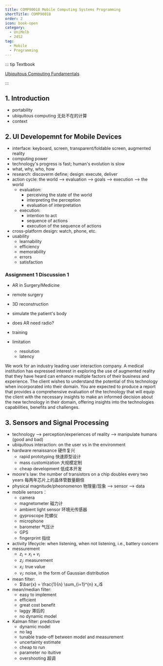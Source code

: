 ```yaml
---
title: COMP90018 Mobile Computing Systems Programming
shortTitle: COMP90018
order: 2
icon: book-open
category:
  - UniMelb
  - 24S2
tag:
  - Mobile
  - Programming
---
```


::: tip Textbook

[Ubiquitous Computing Fundamentals](https://research.ebsco.com/c/xppotz/search/details/2n7loxcgbj?limiters=FT1%3AY&q=Ubiquitous+Computing+Fundamentals)

:::

## 1. Introduction

- portability
- ubiquitous computing 无处不在的计算
- context

## 2. UI Developemnt for Mobile Devices

- interface: keyboard, screen, transparent/foldable screen, augmented reality
- computing power
- technology's progress is fast; human's evolution is slow
- what, why, who, how
- research: discoverm define; design: execute, deliver
- action cycle: the world --> evaluation --> goals --> execution --> the world
  - evaluation:
    - perceiving the state of the world
    - interpreting the perception
    - evaluation of interpretation
  - execution:
    - intention to act
    - sequence of actions
    - execution of the sequence of actions
- cross-platform design: watch, phone, etc.
- usability
  - learnability
  - efficiency
  - memorability
  - errors
  - satisfaction
  


### Assignment 1 Discussion 1

- AR in Surgery/Medicine
- remote surgery
- 3D reconstruction
- simulate the patient's body
- does AR need radio?
- training

- limitation
  - resolution
  - latency

We work for an industry leading user interaction company. A medical institution has expressed interest in exploring the use of augmented reality that they have heard can enhance multiple factors of their business and experience.  The client wishes to understand the potential of this technology when incorporated into their domain. You are expected to produce a report that provides a comprehensive evaluation of the technology that will equip the client with the necessary insights to make an informed decision about the new technology in their domain, offering insights into the technologies capabilities, benefits and challenges.

## 3. Sensors and Signal Processing

- technology --> perception/experiences of reality --> manipulate humans (good and bad)
- ubiquitous interaction: on the user vs in the environment 
- hardware renaissance 硬件复兴
  - rapid prototyping 快速原型设计
  - mass customization 大规模定制
  - cheap development 低成本开发
- moore's law: the number of transistors on a chip doubles every two years 每两年芯片上的晶体管数量翻倍
- physical magnitude/pheonomenon 物理量/现象 --> sensor --> data
- mobile sensors：
  - camera 
  - magnetometer 磁力计
  - ambient light sensor 环境光传感器
  - gyproscope 陀螺仪
  - microphone
  - barometer 气压计
  - GPS
  - fingerprint 指纹
- activity lifecycle: when listening, when not listening, i.e., battery concern
- messurement
  - $z_i  = x_i + v_i$
  - $z_i$: measurement
  - $x_i$: true value
  - $v_i$: noise, in the form of Gaussian distribution
- mean filter: 
  - $\bar{x} = \frac{1}{n} \sum_{i=1}^{n} x_i$
- mean/median filter: 
  - easy to implement
  - efficient
  - great cost benefit
  - laggy 滞后的
  - no dynamic model
- Kalman filter: predictive
  - dynamic model
  - no lag
  - tunable trade-off between model and measurement
  - uncertainty estimate
  - cheap to run
  - parameter no ituitive
  - overshooting 超调

